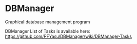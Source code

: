 # DBManager
Graphical database management program

DBManager List of Tasks is available here:
https://github.com/PFYasu/DBManager/wiki/DBManager-Tasks
